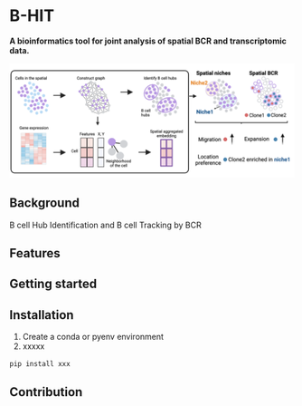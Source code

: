 # B-HIT

**A bioinformatics tool for joint analysis of spatial BCR and transcriptomic data.**

![B-HIT](./images/BHIT.png)


## Background

  B cell Hub Identification and B cell Tracking by BCR


## Features


## Getting started


## Installation


1. Create a conda or pyenv environment
2. xxxxx

```bash
pip install xxx
```

## Contribution

